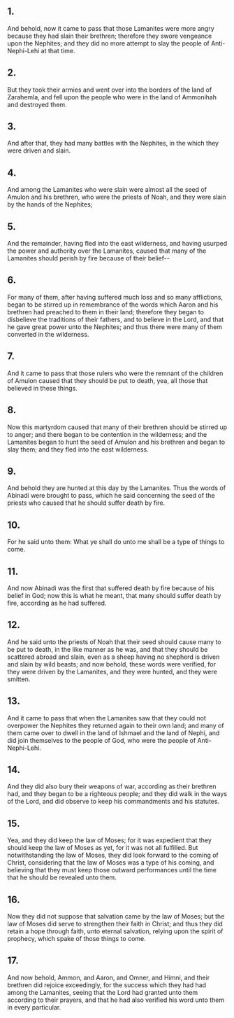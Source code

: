 ## 1.
And behold, now it came to pass that those Lamanites were more angry because they had slain their brethren; therefore they swore vengeance upon the Nephites; and they did no more attempt to slay the people of Anti-Nephi-Lehi at that time.
## 2.
But they took their armies and went over into the borders of the land of Zarahemla, and fell upon the people who were in the land of Ammonihah and destroyed them.
## 3.
And after that, they had many battles with the Nephites, in the which they were driven and slain.
## 4.
And among the Lamanites who were slain were almost all the seed of Amulon and his brethren, who were the priests of Noah, and they were slain by the hands of the Nephites;
## 5.
And the remainder, having fled into the east wilderness, and having usurped the power and authority over the Lamanites, caused that many of the Lamanites should perish by fire because of their belief--
## 6.
For many of them, after having suffered much loss and so many afflictions, began to be stirred up in remembrance of the words which Aaron and his brethren had preached to them in their land; therefore they began to disbelieve the traditions of their fathers, and to believe in the Lord, and that he gave great power unto the Nephites; and thus there were many of them converted in the wilderness.
## 7.
And it came to pass that those rulers who were the remnant of the children of Amulon caused that they should be put to death, yea, all those that believed in these things.
## 8.
Now this martyrdom caused that many of their brethren should be stirred up to anger; and there began to be contention in the wilderness; and the Lamanites began to hunt the seed of Amulon and his brethren and began to slay them; and they fled into the east wilderness.
## 9.
And behold they are hunted at this day by the Lamanites. Thus the words of Abinadi were brought to pass, which he said concerning the seed of the priests who caused that he should suffer death by fire.
## 10.
For he said unto them: What ye shall do unto me shall be a type of things to come.
## 11.
And now Abinadi was the first that suffered death by fire because of his belief in God; now this is what he meant, that many should suffer death by fire, according as he had suffered.
## 12.
And he said unto the priests of Noah that their seed should cause many to be put to death, in the like manner as he was, and that they should be scattered abroad and slain, even as a sheep having no shepherd is driven and slain by wild beasts; and now behold, these words were verified, for they were driven by the Lamanites, and they were hunted, and they were smitten.
## 13.
And it came to pass that when the Lamanites saw that they could not overpower the Nephites they returned again to their own land; and many of them came over to dwell in the land of Ishmael and the land of Nephi, and did join themselves to the people of God, who were the people of Anti-Nephi-Lehi.
## 14.
And they did also bury their weapons of war, according as their brethren had, and they began to be a righteous people; and they did walk in the ways of the Lord, and did observe to keep his commandments and his statutes.
## 15.
Yea, and they did keep the law of Moses; for it was expedient that they should keep the law of Moses as yet, for it was not all fulfilled. But notwithstanding the law of Moses, they did look forward to the coming of Christ, considering that the law of Moses was a type of his coming, and believing that they must keep those outward performances until the time that he should be revealed unto them.
## 16.
Now they did not suppose that salvation came by the law of Moses; but the law of Moses did serve to strengthen their faith in Christ; and thus they did retain a hope through faith, unto eternal salvation, relying upon the spirit of prophecy, which spake of those things to come.
## 17.
And now behold, Ammon, and Aaron, and Omner, and Himni, and their brethren did rejoice exceedingly, for the success which they had had among the Lamanites, seeing that the Lord had granted unto them according to their prayers, and that he had also verified his word unto them in every particular.
